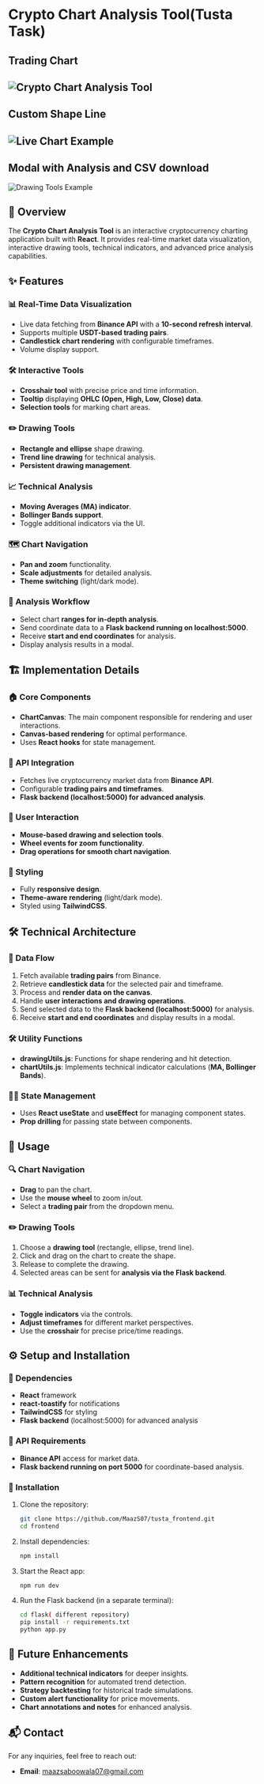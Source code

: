 # Crypto Chart Analysis Tool(Tusta Task)
## Trading Chart
![Crypto Chart Analysis Tool](src/assets/chart.png)  
---
## Custom Shape Line
![Live Chart Example](src/assets/shape.png)  
---
## Modal with Analysis and CSV download
![Drawing Tools Example](src/assets/modal.png)  


## 📌 Overview
The **Crypto Chart Analysis Tool** is an interactive cryptocurrency charting application built with **React**. It provides real-time market data visualization, interactive drawing tools, technical indicators, and advanced price analysis capabilities.

## ✨ Features

### 📊 Real-Time Data Visualization
- Live data fetching from **Binance API** with a **10-second refresh interval**.
- Supports multiple **USDT-based trading pairs**.
- **Candlestick chart rendering** with configurable timeframes.
- Volume display support.

### 🛠 Interactive Tools
- **Crosshair tool** with precise price and time information.
- **Tooltip** displaying **OHLC (Open, High, Low, Close) data**.
- **Selection tools** for marking chart areas.

### ✏️ Drawing Tools
- **Rectangle and ellipse** shape drawing.
- **Trend line drawing** for technical analysis.
- **Persistent drawing management**.

### 📈 Technical Analysis
- **Moving Averages (MA) indicator**.
- **Bollinger Bands support**.
- Toggle additional indicators via the UI.

### 🗺 Chart Navigation
- **Pan and zoom** functionality.
- **Scale adjustments** for detailed analysis.
- **Theme switching** (light/dark mode).

### 📡 Analysis Workflow
- Select chart **ranges for in-depth analysis**.
- Send coordinate data to a **Flask backend running on localhost:5000**.
- Receive **start and end coordinates** for analysis.
- Display analysis results in a modal.

## 🏗 Implementation Details

### 🏠 Core Components
- **ChartCanvas**: The main component responsible for rendering and user interactions.
- **Canvas-based rendering** for optimal performance.
- Uses **React hooks** for state management.

### 🔗 API Integration
- Fetches live cryptocurrency market data from **Binance API**.
- Configurable **trading pairs and timeframes**.
- **Flask backend (localhost:5000) for advanced analysis**.

### 🎯 User Interaction
- **Mouse-based drawing and selection tools**.
- **Wheel events for zoom functionality**.
- **Drag operations for smooth chart navigation**.

### 🎨 Styling
- Fully **responsive design**.
- **Theme-aware rendering** (light/dark mode).
- Styled using **TailwindCSS**.

## 🛠 Technical Architecture

### 🔄 Data Flow
1. Fetch available **trading pairs** from Binance.
2. Retrieve **candlestick data** for the selected pair and timeframe.
3. Process and **render data on the canvas**.
4. Handle **user interactions and drawing operations**.
5. Send selected data to the **Flask backend (localhost:5000)** for analysis.
6. Receive **start and end coordinates** and display results in a modal.

### 🛠 Utility Functions
- **drawingUtils.js**: Functions for shape rendering and hit detection.
- **chartUtils.js**: Implements technical indicator calculations (**MA, Bollinger Bands**).

### 🧑‍💻 State Management
- Uses **React useState** and **useEffect** for managing component states.
- **Prop drilling** for passing state between components.

## 🚀 Usage

### 🔍 Chart Navigation
- **Drag** to pan the chart.
- Use the **mouse wheel** to zoom in/out.
- Select a **trading pair** from the dropdown menu.

### ✏️ Drawing Tools
1. Choose a **drawing tool** (rectangle, ellipse, trend line).
2. Click and drag on the chart to create the shape.
3. Release to complete the drawing.
4. Selected areas can be sent for **analysis via the Flask backend**.

### 📊 Technical Analysis
- **Toggle indicators** via the controls.
- **Adjust timeframes** for different market perspectives.
- Use the **crosshair** for precise price/time readings.

## ⚙️ Setup and Installation

### 🔧 Dependencies
- **React** framework
- **react-toastify** for notifications
- **TailwindCSS** for styling
- **Flask backend** (localhost:5000) for advanced analysis

### 🔗 API Requirements
- **Binance API** access for market data.
- **Flask backend running on port 5000** for coordinate-based analysis.

### 🔨 Installation
1. Clone the repository:
   ```bash
   git clone https://github.com/MaazS07/tusta_frontend.git
   cd frontend
   ```
2. Install dependencies:
   ```bash
   npm install
   ```
3. Start the React app:
   ```bash
   npm run dev
   ```
4. Run the Flask backend (in a separate terminal):
   ```bash
   cd flask( different repository)
   pip install -r requirements.txt
   python app.py
   ```

## 🔮 Future Enhancements
- **Additional technical indicators** for deeper insights.
- **Pattern recognition** for automated trend detection.
- **Strategy backtesting** for historical trade simulations.
- **Custom alert functionality** for price movements.
- **Chart annotations and notes** for enhanced analysis.



## 📬 Contact
For any inquiries, feel free to reach out:
- **Email**: maazsaboowala07@gmail.com


